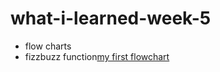 # what-i-learned-week-5
- flow charts
- fizzbuzz function[my first flowchart](fizzbuzzflowchart.png)
